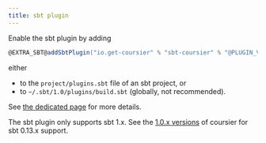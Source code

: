 ```yaml
---
title: sbt plugin
---
```


Enable the sbt plugin by adding
```scala
@EXTRA_SBT@addSbtPlugin("io.get-coursier" % "sbt-coursier" % "@PLUGIN_VERSION@")
```
either
- to the `project/plugins.sbt` file of an sbt project, or
- to `~/.sbt/1.0/plugins/build.sbt` (globally, not recommended).

See [the dedicated page](sbt-coursier.md) for more details.

The sbt plugin only supports sbt 1.x. See the
[1.0.x versions](https://github.com/coursier/coursier/tree/series/1.0.x)
of coursier for sbt 0.13.x support.

